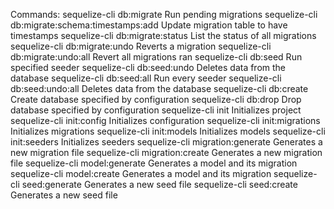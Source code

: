 Commands:
  sequelize-cli db:migrate                        Run pending migrations
  sequelize-cli db:migrate:schema:timestamps:add  Update migration table to have timestamps
  sequelize-cli db:migrate:status                 List the status of all migrations
  sequelize-cli db:migrate:undo                   Reverts a migration
  sequelize-cli db:migrate:undo:all               Revert all migrations ran
  sequelize-cli db:seed                           Run specified seeder
  sequelize-cli db:seed:undo                      Deletes data from the database
  sequelize-cli db:seed:all                       Run every seeder
  sequelize-cli db:seed:undo:all                  Deletes data from the database
  sequelize-cli db:create                         Create database specified by configuration
  sequelize-cli db:drop                           Drop database specified by configuration
  sequelize-cli init                              Initializes project
  sequelize-cli init:config                       Initializes configuration
  sequelize-cli init:migrations                   Initializes migrations
  sequelize-cli init:models                       Initializes models
  sequelize-cli init:seeders                      Initializes seeders
  sequelize-cli migration:generate                Generates a new migration file
  sequelize-cli migration:create                  Generates a new migration file
  sequelize-cli model:generate                    Generates a model and its migration
  sequelize-cli model:create                      Generates a model and its migration
  sequelize-cli seed:generate                     Generates a new seed file
  sequelize-cli seed:create                       Generates a new seed file






